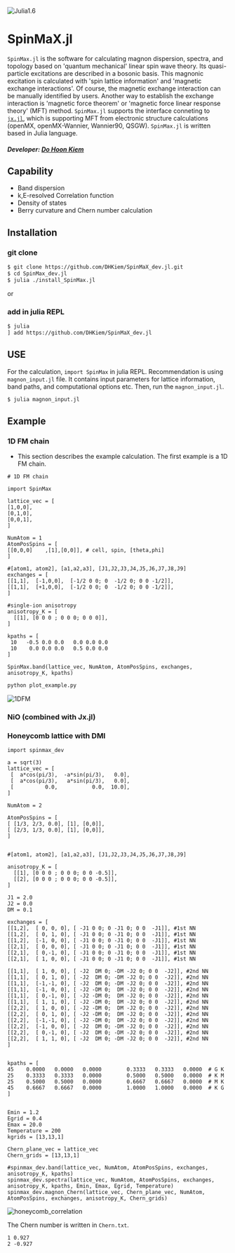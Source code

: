 ![Julia1.6](https://img.shields.io/badge/Julia-1.6-blue.svg?longCache=true)

# SpinMaX.jl
`SpinMax.jl` is the software for calculating magnon dispersion, spectra, and topology based on 'quantum mechanical' linear spin wave theory. Its quasi-particle excitations are described in a bosonic basis. 
This magnonic excitation is calculated with 'spin lattice information' and 'magnetic exchange interactions'. Of course, the magnetic exchange interaction can be manually identified by users.
Another way to establish the exchange interaction is 'magnetic force theorem' or 'magnetic force linear response theory' (MFT) method. 
`SpinMax.jl` supports the interface conneting to [`jx.jl`](https://kaist-elst.github.io/Jx.jl/), which is supporting MFT from electronic structure calculations (openMX, openMX-Wannier, Wannier90, QSGW).
`SpinMax.jl` is written based in Julia language. 

##### Developer: [Do Hoon Kiem](https://dhkiem.github.io/) 

## Capability
* Band dispersion
* k,E-resolved Correlation function 
* Density of states 
* Berry curvature and Chern number calculation

## Installation 

### git clone
```bash
$ git clone https://github.com/DHKiem/SpinMaX_dev.jl.git
$ cd SpinMax_dev.jl
$ julia ./install_SpinMax.jl
```

or

### add in julia REPL
``` bash
$ julia
] add https://github.com/DHKiem/SpinMaX_dev.jl
```



## USE
For the calculation, `import SpinMax` in julia REPL.
Recommendation is using `magnon_input.jl` file. It contains input parameters for lattice information, band paths, and computational options etc.
Then, run the `magnon_input.jl`.
```bash
$ julia magnon_input.jl
```



## Example
### 1D FM chain
* This section describes the example calculation. The first example is a 1D FM chain. 

```
# 1D FM chain

import SpinMax

lattice_vec = [
[1,0,0],
[0,1,0],
[0,0,1],
]

NumAtom = 1
AtomPosSpins = [
[[0,0,0]    ,[1],[0,0]], # cell, spin, [theta,phi]
]

#[atom1, atom2], [a1,a2,a3], [J1,J2,J3,J4,J5,J6,J7,J8,J9]
exchanges = [
[[1,1],  [-1,0,0],  [-1/2 0 0; 0  -1/2 0; 0 0 -1/2]],
[[1,1],  [+1,0,0],  [-1/2 0 0; 0  -1/2 0; 0 0 -1/2]],
]

#single-ion anisotropy
anisotropy_K = [ 
  [[1], [0 0 0 ; 0 0 0; 0 0 0]],
]

kpaths = [
 10   -0.5 0.0 0.0   0.0 0.0 0.0
 10    0.0 0.0 0.0   0.5 0.0 0.0
]

SpinMax.band(lattice_vec, NumAtom, AtomPosSpins, exchanges, anisotropy_K, kpaths)
```

``` bash
python plot_example.py
```

![1DFM](./docs/fig/1DFM.png)

### NiO (combined with Jx.jl)


### Honeycomb lattice with DMI
```
import spinmax_dev

a = sqrt(3)
lattice_vec = [
 [  a*cos(pi/3),  -a*sin(pi/3),   0.0],
 [  a*cos(pi/3),   a*sin(pi/3),   0.0],
 [          0.0,           0.0,  10.0],
]

NumAtom = 2

AtomPosSpins = [
[ [1/3, 2/3, 0.0], [1], [0,0]],
[ [2/3, 1/3, 0.0], [1], [0,0]],
]


#[atom1, atom2], [a1,a2,a3], [J1,J2,J3,J4,J5,J6,J7,J8,J9]

anisotropy_K = [
  [[1], [0 0 0 ; 0 0 0; 0 0 -0.5]],
  [[2], [0 0 0 ; 0 0 0; 0 0 -0.5]],
]

J1 = 2.0
J2 = 0.0
DM = 0.1

exchanges = [
[[1,2],  [ 0, 0, 0], [ -J1 0 0; 0 -J1 0; 0 0  -J1]], #1st NN
[[1,2],  [ 0, 1, 0], [ -J1 0 0; 0 -J1 0; 0 0  -J1]], #1st NN
[[1,2],  [-1, 0, 0], [ -J1 0 0; 0 -J1 0; 0 0  -J1]], #1st NN
[[2,1],  [ 0, 0, 0], [ -J1 0 0; 0 -J1 0; 0 0  -J1]], #1st NN
[[2,1],  [ 0,-1, 0], [ -J1 0 0; 0 -J1 0; 0 0  -J1]], #1st NN
[[2,1],  [ 1, 0, 0], [ -J1 0 0; 0 -J1 0; 0 0  -J1]], #1st NN

[[1,1],  [ 1, 0, 0], [ -J2  DM 0; -DM -J2 0; 0 0  -J2]], #2nd NN
[[1,1],  [ 0, 1, 0], [ -J2  DM 0; -DM -J2 0; 0 0  -J2]], #2nd NN
[[1,1],  [-1,-1, 0], [ -J2  DM 0; -DM -J2 0; 0 0  -J2]], #2nd NN
[[1,1],  [-1, 0, 0], [ -J2 -DM 0;  DM -J2 0; 0 0  -J2]], #2nd NN
[[1,1],  [ 0,-1, 0], [ -J2 -DM 0;  DM -J2 0; 0 0  -J2]], #2nd NN
[[1,1],  [ 1, 1, 0], [ -J2 -DM 0;  DM -J2 0; 0 0  -J2]], #2nd NN
[[2,2],  [ 1, 0, 0], [ -J2 -DM 0;  DM -J2 0; 0 0  -J2]], #2nd NN
[[2,2],  [ 0, 1, 0], [ -J2 -DM 0;  DM -J2 0; 0 0  -J2]], #2nd NN
[[2,2],  [-1,-1, 0], [ -J2 -DM 0;  DM -J2 0; 0 0  -J2]], #2nd NN
[[2,2],  [-1, 0, 0], [ -J2  DM 0; -DM -J2 0; 0 0  -J2]], #2nd NN
[[2,2],  [ 0,-1, 0], [ -J2  DM 0; -DM -J2 0; 0 0  -J2]], #2nd NN
[[2,2],  [ 1, 1, 0], [ -J2  DM 0; -DM -J2 0; 0 0  -J2]], #2nd NN
]


kpaths = [
45    0.0000   0.0000   0.0000        0.3333   0.3333   0.0000  # G K
25    0.3333   0.3333   0.0000        0.5000   0.5000   0.0000  # K M
25    0.5000   0.5000   0.0000        0.6667   0.6667   0.0000  # M K
45    0.6667   0.6667   0.0000        1.0000   1.0000   0.0000  # K G
]


Emin = 1.2
Egrid = 0.4
Emax = 20.0
Temperature = 200
kgrids = [13,13,1]

Chern_plane_vec = lattice_vec
Chern_grids = [13,13,1]

#spinmax_dev.band(lattice_vec, NumAtom, AtomPosSpins, exchanges, anisotropy_K, kpaths)
spinmax_dev.spectra(lattice_vec, NumAtom, AtomPosSpins, exchanges, anisotropy_K, kpaths, Emin, Emax, Egrid, Temperature)
spinmax_dev.magnon_Chern(lattice_vec, Chern_plane_vec, NumAtom, AtomPosSpins, exchanges, anisotropy_K, Chern_grids)

```
![honeycomb_correlation](./docs/fig/correlation.png)

The Chern number is written in `Chern.txt`.
```
1 0.927
2 -0.927
```
